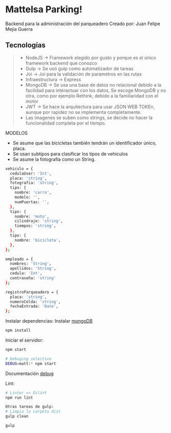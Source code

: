 Mattelsa Parking!
===================

Backend para la administración del parqueadero
Creado por: Juan Felipe Mejía Guerra


Tecnologías
-------------


> - NodeJS -> Framework elegido por gusto y porque es el único framework backend que conozco
> - Gulp -> Se usó gulp como automatizador de tareas
> - Joi -> Joi para la validación de parametros en las rutas
> - Infraestructura -> Express
> - MongoDB -> Se usa una base de datos no relacional debido a la facilidad para interactuar con los datos,
  Se escoge MongoDB y no otra, como por ejemplo Rethink, debido a la familiaridad con el motor
>- JWT -> Se hace la arquitectura para usar JSON WEB TOKEn, aunque por rapidez no se implementa completamente.
>- Las imagenes se suben como strings, se decide no hacer la funcionalidad completa por el tiempo.

MODELOS

* Se asume que las bicicletas también tendrán un identificador único, placa.
* Se usan subtipos para clasificar los tipos de vehiculos
* Se asume la fotografía como un String.

```sh
vehiculo = {
  cedulaUser: 'Int',
  placa: 'string', 
  fotografia: 'string',
  tipo: {
    nombre: 'carro',
    modelo: '',
    numPuertas: '',
  },
  tipo: {
    nombre: 'moto',
    cilindraje: 'string',
    tiempos: 'string',
  },
  tipo: {
    nombre: 'bicicleta',
  },
};

empleado = {
  nombres: 'String',
  apellidos: 'String',
  cedula: 'Int',
  contraseña: 'string'
};

registroParqueadero = {
  placa: 'string',
  numeroCelda: 'string',
  fechaEntrada: 'Date',
};

```

Instalar dependencias:
Instalar [mongoDB](https://docs.mongodb.com/manual/installation/)

```sh
npm install
```


Iniciar el servidor:
```sh
npm start

# Debuging selectivo
DEBUG=matt:* npm start
```
Documentación [debug](https://www.npmjs.com/package/debug)

Lint:
```sh
# Linter => Eslint
npm run lint

Otras tareas de gulp:
# Limpia la carpeta dist
gulp clean

gulp
```
